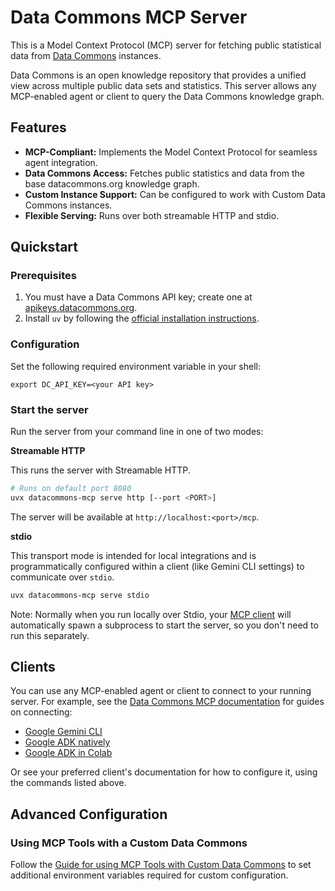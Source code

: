 # Data Commons MCP Server

This is a Model Context Protocol (MCP) server for fetching public statistical data from [Data Commons](https://datacommons.org) instances.

Data Commons is an open knowledge repository that provides a unified view across multiple public data sets and statistics.  This server allows any MCP-enabled agent or client to query the Data Commons knowledge graph.

## Features
* **MCP-Compliant:** Implements the Model Context Protocol for seamless agent integration.
* **Data Commons Access:** Fetches public statistics and data from the base datacommons.org knowledge graph.
* **Custom Instance Support:** Can be configured to work with Custom Data Commons instances.
* **Flexible Serving:** Runs over both streamable HTTP and stdio.

## Quickstart

### Prerequisites

1.  You must have a Data Commons API key; create one at [apikeys.datacommons.org](https://apikeys.datacommons.org/).
2.  Install `uv` by following the [official installation instructions](https://docs.astral.sh/uv/getting-started/installation).

### Configuration

Set the following required environment variable in your shell:

```
export DC_API_KEY=<your API key>
```

### Start the server 

Run the server from your command line in one of two modes:

**Streamable HTTP**

This runs the server with Streamable HTTP.

```bash
# Runs on default port 8080
uvx datacommons-mcp serve http [--port <PORT>]
```

The server will be available at `http://localhost:<port>/mcp`.

**stdio**

This transport mode is intended for local integrations and is programmatically configured within a client (like Gemini CLI settings) to communicate over `stdio`.

```bash
uvx datacommons-mcp serve stdio
```
Note: Normally when you run locally over Stdio, your [MCP client](#clients) will automatically spawn a subprocess to start the server, so you don't need to run this separately.

## Clients

You can use any MCP-enabled agent or client to connect to your running server. For example, see the [Data Commons MCP documentation](https://github.com/datacommonsorg/agent-toolkit/blob/main/docs/user_guide.md) for guides on connecting:
* [Google Gemini CLI](https://github.com/datacommonsorg/agent-toolkit/blob/main/docs/quickstart.md)
* [Google ADK natively](https://github.com/datacommonsorg/agent-toolkit/blob/main/docs/user_guide.md#use-the-sample-agent)
* [Google ADK in Colab](https://colab.research.google.com/github/datacommonsorg/agent-toolkit/blob/main/notebooks/datacommons_mcp_tools_with_custom_agent.ipynb)

Or see your preferred client's documentation for how to configure it, using the commands listed above.

## Advanced Configuration
### Using MCP Tools with a Custom Data Commons

Follow the [Guide for using MCP Tools with Custom Data Commons](https://github.com/datacommonsorg/agent-toolkit/blob/main/docs/user_guide.md#custom-data-commons) to set additional environment variables required for custom configuration.
